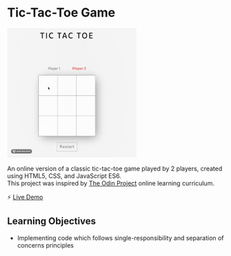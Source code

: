# Tic-Tac-Toe Game


<img src="https://github.com/morganbonhomme/Tic-Tac-Toe/blob/master/assets/tictactoe.gif" width="300" height="300"/>

An online version of a classic tic-tac-toe game played by 2 players, created using HTML5, CSS, and JavaScript ES6.  
This project was inspired by [The Odin Project](https://www.theodinproject.com/) online learning curriculum.

:zap: [Live Demo](https://morganbonhomme.github.io/Tic-Tac-Toe/)
 
## Learning Objectives
* Implementing code which follows single-responsibility and separation of concerns principles
